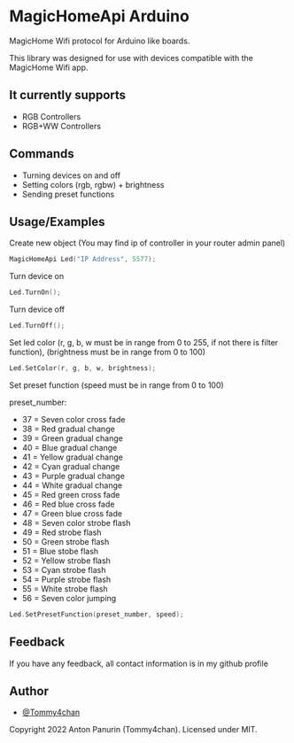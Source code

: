 
# MagicHomeApi Arduino

MagicHome Wifi protocol for Arduino like boards.

This library was designed for use with devices compatible with the MagicHome Wifi app.

## It currently supports

- RGB Controllers
- RGB+WW Controllers

## Commands

- Turning devices on and off
- Setting colors (rgb, rgbw) + brightness
- Sending preset functions

## Usage/Examples

Create new object (You may find ip of controller in your router admin panel)
```cpp
MagicHomeApi Led("IP Address", 5577);
```
Turn device on
```cpp
Led.TurnOn();
```
Turn device off
```cpp
Led.TurnOff();
```
Set led color (r, g, b, w must be in range from 0 to 255, if not there is filter function), 
(brightness must be in range from 0 to 100)
```cpp
Led.SetColor(r, g, b, w, brightness);
```
Set preset function (speed must be in range from 0 to 100)

preset_number:
- 37 = Seven color cross fade
- 38 = Red gradual change
- 39 = Green gradual change
- 40 = Blue gradual change
- 41 = Yellow gradual change
- 42 = Cyan gradual change
- 43 = Purple gradual change
- 44 = White gradual change
- 45 = Red green cross fade
- 46 = Red blue cross fade
- 47 = Green blue cross fade
- 48 = Seven color strobe flash
- 49 = Red strobe flash
- 50 = Green strobe flash
- 51 = Blue stobe flash
- 52 = Yellow strobe flash
- 53 = Cyan strobe flash
- 54 = Purple strobe flash
- 55 = White strobe flash
- 56 = Seven color jumping
```cpp
Led.SetPresetFunction(preset_number, speed);
```

## Feedback

If you have any feedback, all contact information is in my github profile

## Author

- [@Tommy4chan](https://github.com/Tommy4chan)

Copyright 2022 Anton Panurin (Tommy4chan). Licensed under MIT.

